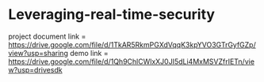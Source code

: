# Leveraging-real-time-security

project document link = 
                        https://drive.google.com/file/d/1TkAR5RkmPGXdVqqK3kpYVO3GTrGyfGZp/view?usp=sharing
  demo link =
                        https://drive.google.com/file/d/1Qh9ChlCWlxXJ0JI5dLi4MxMSVZfrIETn/view?usp=drivesdk
